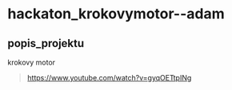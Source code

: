 # hackaton_krokovymotor--adam

## popis_projektu
krokovy motor
> https://www.youtube.com/watch?v=gyqOETtpINg 
